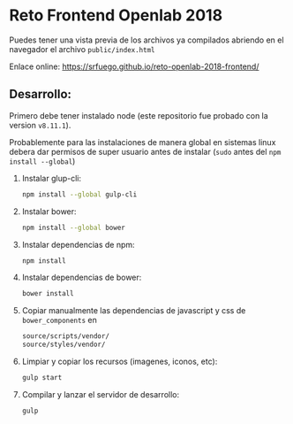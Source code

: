 Reto Frontend Openlab 2018
==========================

Puedes tener una vista previa de los archivos ya compilados abriendo en el navegador el archivo `public/index.html`

Enlace online: https://srfuego.github.io/reto-openlab-2018-frontend/


Desarrollo:
----------

Primero debe tener instalado node (este repositorio fue probado con la version `v8.11.1`).

Probablemente para las instalaciones de manera global en sistemas linux debera dar permisos de super usuario antes de instalar (`sudo` antes del `npm install --global`)

1. Instalar glup-cli:

    ```bash
    npm install --global gulp-cli

2. Instalar bower:

    ```bash
    npm install --global bower

3. Instalar dependencias de npm:

    ```bash
    npm install

4. Instalar dependencias de bower:

    ```bash
    bower install

5. Copiar manualmente las dependencias de javascript y css de `bower_components` en

    ```bash
    source/scripts/vendor/
    source/styles/vendor/

6. Limpiar y copiar los recursos (imagenes, iconos, etc):

    ```bash
    gulp start

7. Compilar y lanzar el servidor de desarrollo:

    ```bash
    gulp
